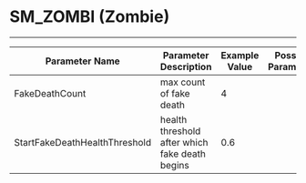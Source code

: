 # SM_ZOMBI (Zombie)

___

| Parameter Name | Parameter Description | Example Value | Possible Parameters |
|---|---|---|---|
| FakeDeathCount | max count of fake death | 4 |  |
| StartFakeDeathHealthThreshold | health threshold after which fake death begins | 0.6 |  |
